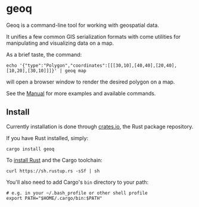 # geoq

Geoq is a command-line tool for working with geospatial data.

It unifies a few common GIS serialization formats with come utilities for manipulating and visualizing data on a map.

As a brief taste, the command:

```
echo '{"type":"Polygon","coordinates":[[[30,10],[40,40],[20,40],[10,20],[30,10]]]}' | geoq map
```

will open a browser window to render the desired polygon on a map.

See the [Manual](https://github.com/worace/geoq/blob/master/manual.md) for more examples and available commands.

## Install

Currently installation is done through [crates.io](http://crates.io/), the Rust package repository.

If you have Rust installed, simply:

```
cargo install geoq
```

To [install Rust](https://www.rust-lang.org/en-US/install.html) and the Cargo toolchain:

```
curl https://sh.rustup.rs -sSf | sh
```

You'll also need to add Cargo's `bin` directory to your path:

```
# e.g. in your ~/.bash_profile or other shell profile
export PATH="$HOME/.cargo/bin:$PATH"
```
